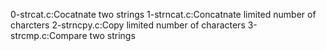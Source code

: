 0-strcat.c:Cocatnate two strings
1-strncat.c:Concatnate limited number of charcters
2-strncpy.c:Copy limited number of characters
3-strcmp.c:Compare two strings
